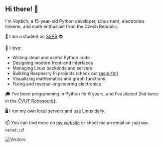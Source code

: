 ## Hi there! 👋

I'm Vojtěch, a 15-year-old Python developer, Linux nerd, electronics tinkerer, and math enthusiast from the Czech Republic.

🏫 I am a student on [SSPŠ](https://www.ssps.cz/) 📚

🔧 I love:
- Writing clean and useful Python code
- Designing modern front-end interfaces
- Managing Linux backends and servers
- Building Raspberry Pi projects (check out [raspi-fm](https://github.com/jsem-nerad/raspi-fm))
- Visualizing mathematics and graph functions
- Fixing and reverse-engineering electronics

🎓 I’ve been programming in Python for 6 years, and I’ve placed 2nd twice in the [ČVUT Robosoutěž](https://robosoutez.fel.cvut.cz/).

🖥️ I run my own local servers and use Linux daily.

📫 You can find more on [my website](https://www.jsem-nerad.cz/) or shoot me an email on `ja@jsem-nerad.cz`!

![Visitors](https://komarev.com/ghpvc/?username=jsem-nerad)


